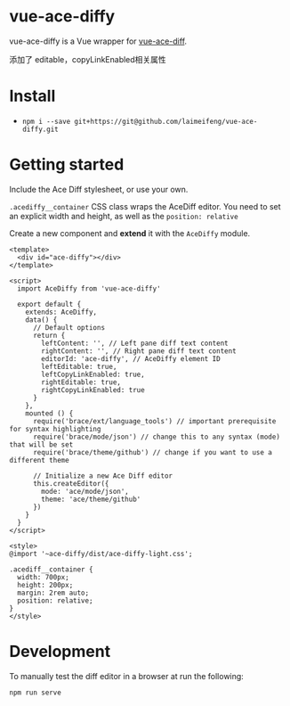 # vue-ace-diffy
vue-ace-diffy is a Vue wrapper for [vue-ace-diff](https://github.com/svilenkov/vue-ace-diffy).

添加了 editable，copyLinkEnabled相关属性

# Install

- `npm i --save git+https://git@github.com/laimeifeng/vue-ace-diffy.git`

# Getting started

Include the Ace Diff stylesheet, or use your own.

`.acediffy__container` CSS class wraps the AceDiff editor. You need to set an explicit width and height, as well as the `position: relative`

Create a new component and **extend** it with the `AceDiffy` module.

```vue
<template>
  <div id="ace-diffy"></div>
</template>

<script>
  import AceDiffy from 'vue-ace-diffy'

  export default {
    extends: AceDiffy,
    data() {
      // Default options
      return {
        leftContent: '', // Left pane diff text content
        rightContent: '', // Right pane diff text content
        editorId: 'ace-diffy', // AceDiffy element ID
        leftEditable: true,
        leftCopyLinkEnabled: true,
        rightEditable: true,
        rightCopyLinkEnabled: true
      }
    },
    mounted () {
      require('brace/ext/language_tools') // important prerequisite for syntax highlighting
      require('brace/mode/json') // change this to any syntax (mode) that will be set
      require('brace/theme/github') // change if you want to use a different theme

      // Initialize a new Ace Diff editor
      this.createEditor({
        mode: 'ace/mode/json',
        theme: 'ace/theme/github'
      })
    }
  }
</script>

<style>
@import '~ace-diffy/dist/ace-diffy-light.css';

.acediff__container {
  width: 700px;
  height: 200px;
  margin: 2rem auto;
  position: relative;
}
</style>
```

# Development

To manually test the diff editor in a browser at run the following:

```bash
npm run serve
```
